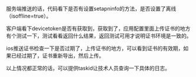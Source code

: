 服务端推送的话，代码看下是否有设置setapninfo的方法，是否设置了离线（isoffline=true）。

客户端看下devicetoken是否有获取到，获取到了，应用配置里面上传证书的地方有个测试一下，测试看看返回什么结果，返回测试可用才说明证书环境是一致的。

ios推送证书检查一下是否过期了，上传证书的地方，可以看到证书的有效期，如果已经过期了，证书重新导出，然后上传。

以上情况都正常的话，可以提供taskid让技术人员查询一下具体的日志。